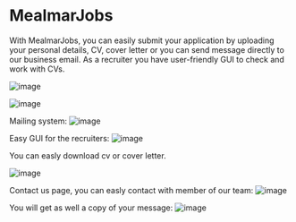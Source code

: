 # MealmarJobs

With MealmarJobs, you can easily submit your application by uploading your personal details, CV, cover letter or you can send message directly to our business email. 
As a recruiter you have user-friendly GUI to check and work with CVs.  

![image](https://user-images.githubusercontent.com/110817419/230411885-1f61be38-41c5-435b-bd16-10a7f78c5953.png)


 
![image](https://user-images.githubusercontent.com/110817419/230412416-643bb251-e911-47ee-bf0a-807ea53138c4.png)

Mailing system:
![image](https://user-images.githubusercontent.com/110817419/230413618-ac392170-3da3-45d0-8848-dba6f5237fcd.png)

Easy GUI for the recruiters:
![image](https://user-images.githubusercontent.com/110817419/230881184-4af3e7ef-651a-49c9-bc7e-23afff7e6db6.png)

You can easly download cv or cover letter.

![image](https://user-images.githubusercontent.com/110817419/230412971-8a92e95d-e1b8-4a53-b7e2-cebc2096729b.png)

Contact us page, you can easly contact with member of our team:
![image](https://user-images.githubusercontent.com/110817419/230785234-d7febcfc-048d-493c-ad6a-f9b5d5d95742.png)

You will get as well a copy of your message:
![image](https://user-images.githubusercontent.com/110817419/230414665-3f602a3f-ee7c-4541-a3d3-80f320a8376a.png)


